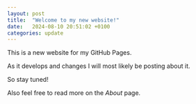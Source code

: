 ```yaml
---
layout: post
title:  "Welcome to my new website!"
date:   2024-08-10 20:51:02 +0100
categories: update
---
```

This is a new website for my GitHub Pages.

As it develops and changes I will most likely be posting about it.

So stay tuned!

Also feel free to read more on the *About* page.
